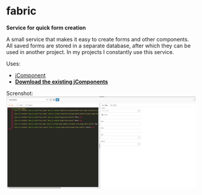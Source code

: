 # fabric
**Service for quick form creation**

A small service that makes it easy to create forms and other components. All saved forms are stored in a separate database, after which they can be used in another project. In my projects I constantly use this service.

Uses:
* [jComponent](https://github.com/totaljs/jComponent) 
* **[Download the existing jComponents](https://componentator.com/)** 

Screnshot:
![mind](./screen_1.jpg)
